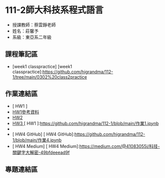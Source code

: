 # 111-2師大科技系程式語言
- 授課教師：蔡雲錚老師
- 姓名：莊馨予
- 系級：東亞系二年級

##  課程筆記區
- [week1 classpractice]
  [week1 classpractice]:https://github.com/higrandma/112-1/tree/main/0302%20class2practice

## 作業連結區
- [ HW1 ]
- [ HW1參考資料 ]
- [ HW2 ]
- [ HW3 ]
  [ HW1 ]:https://github.com/higrandma/112-1/blob/main/作業1.ipynb 
- [ HW1參考資料 ]:https://github.com/higrandma/112-1/blob/main/111年3月外籍結婚狀況.csv
  [ HW2 ]:http://localhost:8888/notebooks/Desktop/大二下/程式設計/112-1/作業2.ipynb
  [ HW3 ]:http://localhost:8888/notebooks/Desktop/大二下/程式設計/112-1/作業3.ipynb
- [ HW4 GitHub]
  [ HW4 GitHub]:https://github.com/higrandma/112-1/blob/main/作業4.ipynb
- [ HW4 Medium]
  [ HW4 Medium]:https://medium.com/@41083055i/科技-關鍵字大解密-49bfdeeead9f


## 專題連結區
